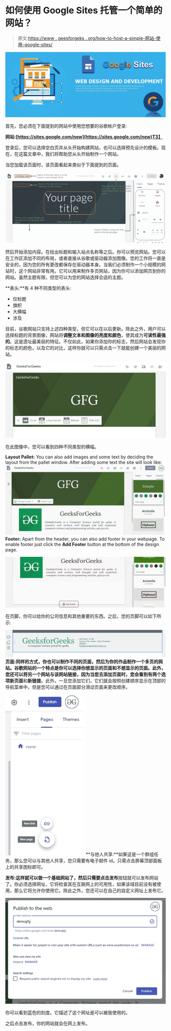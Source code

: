 # 如何使用 Google Sites 托管一个简单的网站？

> 原文:[https://www . geesforgeks . org/how-to-host-a-simple-网站-使用-google-sites/](https://www.geeksforgeeks.org/how-to-host-a-simple-website-using-google-sites/)

![](img/f0cc3d82f889693de178f574498200f6.png)

首先，您必须在下面提到的网站中使用您想要的谷歌帐户登录:

**网站:[https://sites.google.com/new](https://sites.google.com/new)T3】**

登录后，您可以选择空白页并从头开始构建网站，也可以选择预先设计的模板。现在，在这篇文章中，我们将帮助您从头开始制作一个网站。

当您加载该页面时，该页面看起来类似于下面提到的页面。

![](img/86f3bb2f885f6f8333f3fbcb93266b66.png)

然后开始添加内容。在给出标题和输入站点名称等之后。你可以预览网站。您可以在工作区添加不同的布局，或者直接从谷歌或驱动器添加图像。您的工作将一直是安全的，因为您的所有更改都保存在驱动器本身。当我们必须制作一个小规模的网站时，这个网站非常有用。它可以用来制作多页网站，因为你可以添加网页到你的网站。虽然主题有限，但您可以为您的网站选择合适的主题。

**表头:**有 4 种不同类型的表头:

*   仅标题
*   旗帜
*   大横幅
*   涉及

目前，谷歌网站只支持上述四种类型，但它可以在以后更新。除此之外，用户可以选择标题的背景图像，网站将**调整文本和图像的亮度和颜色**，使其成为**可读性最强的**。这是遗址最美丽的特征。不仅如此，如果你添加你的标志，然后网站会发现你的标志的颜色，以及它的对比，这样你就可以只需点击一下就能创建一个美丽的网站。

![](img/7b8fa3fcd1b83d9afc464575e3471f6c.png)

在此图像中，您可以看到四种不同类型的横幅。

**Layout Pallet:** You can also add images and some text by deciding the layout from the pallet window. After adding some text the site will look like:
![](img/cccc5b0f8d2e0d51e13a7bbeb0b86da9.png)
**Footer:** Apart from the header, you can also add footer in your webpage. To enable footer just click the **Add Footer** button at the bottom of the design page.

![](img/f32d98822d76d4e109171531cbbdcdee.png)

在页脚，你可以给你的公司信息和其他重要的东西。之后，您的页脚可以如下所示:

![](img/e3e39fa5489aeee6e4fa3045579cec4e.png) **页面:**同样的方式，你也可以制作不同的页面，然后为你的作品制作一个多页的网站。谷歌网站的一个特点是你可以选择你想显示的页面和不想显示的页面。此外，您还可以将另一个网站与该网站链接，因为当您去添加页面时，您会看到有两个选项**新页面**和**新链接**。此外，一旦您添加它们，它们就会按照创建顺序显示在顶部的导航菜单中，但是您可以通过在页面部分滑动页面来更改顺序。

![](img/5cec5eb4fa4935b5e77b9fb977b526ba.png)
**与他人共享:**如果这是一个群组任务，那么您可以与其他人共享，您只需要有电子邮件 id。只需点击屏幕顶部面板上的共享图标即可。

**发布:**这样就可以做一个基础网站了，然后只需要点击**发布**按钮就可以发布网站了。你必须选择网址，它将检查其在互联网上的可用性，如果该域目前没有被使用，那么它将允许你使用它。除此之外，您还可以在自己的自定义网址上发布它。

![](img/9fc1dc0bde739ab96ffbe00fe57a2dc4.png)

你可以看到蓝色的刻度。它描述了这个网址是可以被我使用的。

之后点击发布，你的网站就会在网上发布。